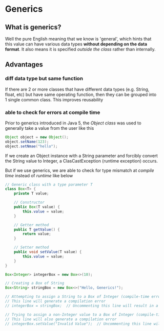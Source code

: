 # Generics
## What is generics?
Well the pure English meaning that we know is 'general', which hints that this value can have various data types **without depending on the data format**.
It also means it is specified *outside the class* rather than internally.

## Advantages
### diff data type but same function
If there are 2 or more classes that have different data types (e.g. String, float, etc) but have same operating function, then they can be
grouped into 1 single common class. This improves reusability

### able to check for errors at compile time
Prior to generics introduced in Java 5, the *Object class* was used to generally take a value from the user like this
```java
Object object = new Object();
object.setName(123);
object.setNmae("hello");
```
If we create an Object instance with a String parameter and forcibly convert the String value to Integer, a ClasCastException (runtime exception) occurs.

But if we use generics, we are able to check for type mismatch at *compile time* instead of *runtime* like below

```java
// Generic class with a type parameter T
class Box<T> {
    private T value;

    // Constructor
    public Box(T value) {
        this.value = value;
    }

    // Getter method
    public T getValue() {
        return value;
    }

    // Setter method
    public void setValue(T value) {
        this.value = value;
    }
}

Box<Integer> integerBox = new Box<>(10);

// Creating a Box of String
Box<String> stringBox = new Box<>("Hello, Generics!");

// Attempting to assign a String to a Box of Integer (compile-time error)
// This line will generate a compilation error
// integerBox = stringBox;  // Uncommenting this line will result in a compilation error

// Trying to assign a non-Integer value to a Box of Integer (compile-time error)
// This line will also generate a compilation error
// integerBox.setValue("Invalid Value");  // Uncommenting this line will result in a compilation error
```




